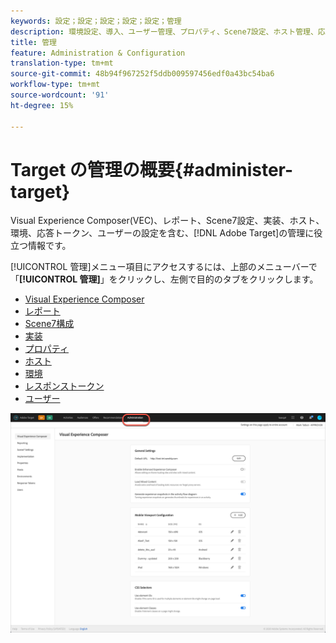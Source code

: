 ```yaml
---
keywords: 設定；設定；設定；設定；設定；管理
description: 環境設定、導入、ユーザー管理、プロパティ、Scene7設定、ホスト管理、応答トークンなど、Adobe Targetを設定します。
title: 管理
feature: Administration & Configuration
translation-type: tm+mt
source-git-commit: 48b94f967252f5ddb009597456edf0a43bc54ba6
workflow-type: tm+mt
source-wordcount: '91'
ht-degree: 15%

---
```



# Target の管理の概要{#administer-target}

Visual Experience Composer(VEC)、レポート、Scene7設定、実装、ホスト、環境、応答トークン、ユーザーの設定を含む、[!DNL Adobe Target]の管理に役立つ情報です。

[!UICONTROL 管理]メニュー項目にアクセスするには、上部のメニューバーで「**[!UICONTROL 管理]**」をクリックし、左側で目的のタブをクリックします。

* [Visual Experience Composer](/help/administrating-target/visual-experience-composer-set-up.md)
* [レポート](/help/administrating-target/reporting.md)
* [Scene7構成](/help/administrating-target/scene7-settings.md)
* [実装](/help/c-implementing-target/implementing-target.md)
* [プロパティ](/help/administrating-target/c-user-management/property-channel/property-channel.md)
* [ホスト](/help/administrating-target/hosts.md)
* [環境](/help/administrating-target/environments.md)
* [レスポンストークン](/help/administrating-target/response-tokens.md)
* [ユーザー](/help/administrating-target/c-user-management/user-management.md)

![Adobe Target政府メニュー](/help/administrating-target/assets/administration.png)